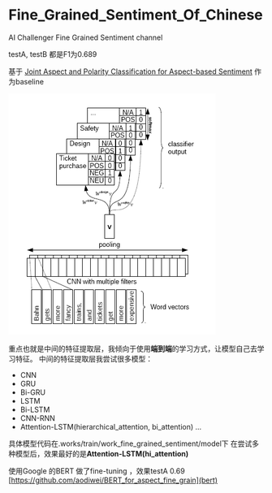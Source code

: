 # Fine_Grained_Sentiment_Of_Chinese
AI Challenger Fine Grained Sentiment channel 

testA, testB 都是F1为0.689

基于 [Joint Aspect and Polarity Classification for Aspect-based Sentiment](https://arxiv.org/abs/1808.09238, "paper") 作为baseline

![baseline](./baseline.png)

重点也就是中间的特征提取层，我倾向于使用**端到端**的学习方式，让模型自己去学习特征。
中间的特征提取层我尝试很多模型：
- CNN
- GRU
- Bi-GRU
- LSTM
- Bi-LSTM
- CNN-RNN
- Attention-LSTM(hierarchical_attention, bi_attention)
...

具体模型代码在.works/train/work_fine_grained_sentiment/model下
在尝试多种模型后，效果最好的是**Attention-LSTM(hi_attention)**

使用Google 的BERT 做了fine-tuning ，效果testA 0.69 [https://github.com/aodiwei/BERT_for_aspect_fine_grain](bert)

